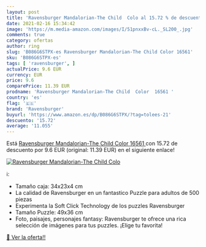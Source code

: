 ```yaml
---
layout: post
title: 'Ravensburger Mandalorian-The Child  Colo al 15.72 % de descuento'
date: 2021-02-16 15:34:42
image: 'https://m.media-amazon.com/images/I/51pnxxBv-cL._SL200_.jpg'
comments: true
category: ofertas
author: ring
slug: 'B086G6STPX-es Ravensburger Mandalorian-The Child Color 16561'
sku: 'B086G6STPX-es'
tags: [ 'ravensburger', ]
actualPrice: 9.6 EUR
currency: EUR
price: 9.6
comparePrice: 11.39 EUR
prodname: 'Ravensburger Mandalorian-The Child  Color  16561 '
country: 'es'
flag: '🇪🇸'
brand: 'Ravensburger'
buyurl: 'https://www.amazon.es/dp/B086G6STPX/?tag=tolees-21'
descuento: '15.72'
average: '11.055'
---
```


Está [Ravensburger Mandalorian-The Child  Color  16561 ](https://www.amazon.es/dp/B086G6STPX/?tag=tolees-21) con 15.72 de descuento por 9.6 EUR (original: 11.39 EUR) en el siguiente enlace!

[![Ravensburger Mandalorian-The Child  Colo](https://m.media-amazon.com/images/I/51pnxxBv-cL._SL200_.jpg)](https://www.amazon.es/dp/B086G6STPX/?tag=tolees-21)

ℹ️:

- Tamaño caja: 34x23x4 cm
- La calidad de Ravensburger en un fantastico Puzzle para adultos de 500 piezas
- Experimenta la Soft Click Technology de los puzzles Ravensburger
- Tamaño Puzzle: 49x36 cm
- Foto, paisajes, personajes fantasy: Ravensburger te ofrece una rica selección de imágenes para tus puzzles. ¡Elige tu favorita!

[🛒 Ver la oferta!!](https://www.amazon.es/dp/B086G6STPX/?tag=tolees-21)
